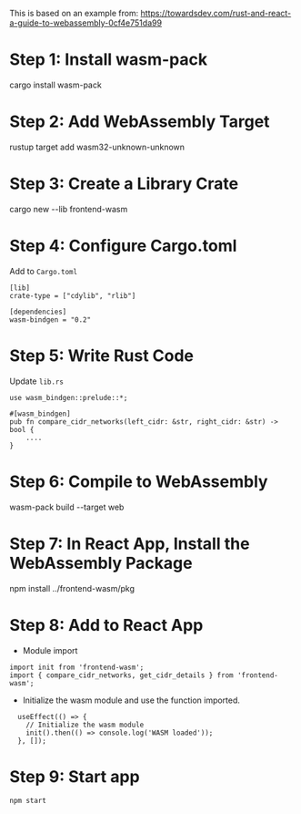 This is based on an example from: https://towardsdev.com/rust-and-react-a-guide-to-webassembly-0cf4e751da99

# Step 1: Install wasm-pack
cargo install wasm-pack

# Step 2: Add WebAssembly Target
rustup target add wasm32-unknown-unknown

# Step 3: Create a Library Crate
cargo new --lib frontend-wasm

# Step 4: Configure Cargo.toml
Add to `Cargo.toml`

```
[lib]
crate-type = ["cdylib", "rlib"]

[dependencies]
wasm-bindgen = "0.2"
```

# Step 5: Write Rust Code
Update `lib.rs` 

```
use wasm_bindgen::prelude::*;

#[wasm_bindgen]
pub fn compare_cidr_networks(left_cidr: &str, right_cidr: &str) -> bool {
    ....
}
```

# Step 6: Compile to WebAssembly
wasm-pack build --target web

# Step 7: In React App, Install the WebAssembly Package
npm install ../frontend-wasm/pkg

# Step 8: Add to React App

- Module import
```
import init from 'frontend-wasm';
import { compare_cidr_networks, get_cidr_details } from 'frontend-wasm';
```

- Initialize the wasm module and use the function imported. 

```
  useEffect(() => {
    // Initialize the wasm module
    init().then(() => console.log('WASM loaded'));
  }, []);

```

# Step 9: Start app

```
npm start
```